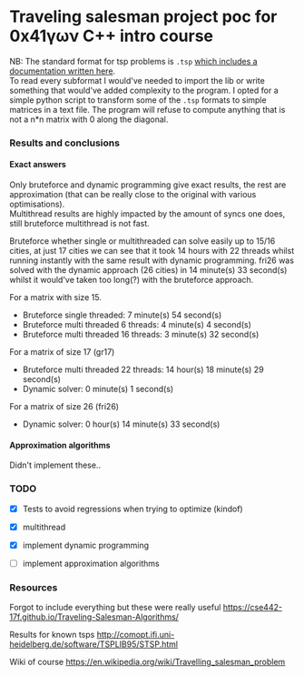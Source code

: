 # Traveling salesman project poc for 0x41γων C++ intro course


NB: The standard format for tsp problems is `.tsp` [which includes a documentation written here](http://comopt.ifi.uni-heidelberg.de/software/TSPLIB95/tsp95.pdf).  
To read every subformat I would've needed to import the lib or write something that would've added complexity to the program.
I opted for a simple python script to transform some of the `.tsp` formats to simple matrices in a text file.
The program will refuse to compute anything that is not a n*n matrix with 0 along the diagonal.

### Results and conclusions
#### Exact answers
Only bruteforce and dynamic programming give exact results, the rest are approximation (that can be really close to the original with various optimisations).  
Multithread results are highly impacted by the amount of syncs one does, still bruteforce multithread is not fast.

Bruteforce whether single or multithreaded can solve easily up to 15/16 cities, at just 17 cities we can see that it took 14 hours with 22 threads whilst running instantly with the same result with dynamic programming.
fri26 was solved with the dynamic approach (26 cities) in 14 minute(s) 33 second(s) whilst it would've taken too long(?) with the bruteforce approach.

For a matrix with size 15.
- Bruteforce single threaded: 7 minute(s) 54 second(s)
- Bruteforce multi threaded 6 threads:  4 minute(s) 4 second(s)
- Bruteforce multi threaded 16 threads:  3 minute(s) 32 second(s)

For a matrix of size 17 (gr17)
- Bruteforce multi threaded 22 threads: 14 hour(s) 18 minute(s) 29 second(s)
- Dynamic solver: 0 minute(s) 1 second(s)

For a matrix of size 26 (fri26)
- Dynamic solver: 0 hour(s) 14 minute(s) 33 second(s)

#### Approximation algorithms
Didn't implement these..

### TODO
- [x] Tests to avoid regressions when trying to optimize (kindof)
- [x] multithread
- [x] implement dynamic programming
- [ ] implement approximation algorithms


### Resources
Forgot to include everything but these were really useful
https://cse442-17f.github.io/Traveling-Salesman-Algorithms/

Results for known tsps
http://comopt.ifi.uni-heidelberg.de/software/TSPLIB95/STSP.html

Wiki of course
https://en.wikipedia.org/wiki/Travelling_salesman_problem
